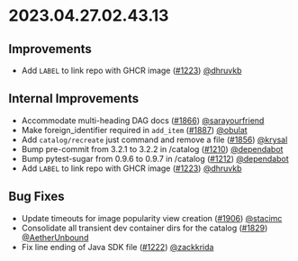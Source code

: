 # 2023.04.27.02.43.13

## Improvements

- Add `LABEL` to link repo with GHCR image
  ([#1223](https://github.com/WordPress/openverse/pull/1223))
  [@dhruvkb](https://github.com/dhruvkb)

## Internal Improvements

- Accommodate multi-heading DAG docs
  ([#1866](https://github.com/WordPress/openverse/pull/1866))
  [@sarayourfriend](https://github.com/sarayourfriend)
- Make foreign_identifier required in `add_item`
  ([#1887](https://github.com/WordPress/openverse/pull/1887))
  [@obulat](https://github.com/obulat)
- Add `catalog/recreate` just command and remove a file
  ([#1856](https://github.com/WordPress/openverse/pull/1856))
  [@krysal](https://github.com/krysal)
- Bump pre-commit from 3.2.1 to 3.2.2 in /catalog
  ([#1210](https://github.com/WordPress/openverse/pull/1210))
  [@dependabot](https://github.com/dependabot)
- Bump pytest-sugar from 0.9.6 to 0.9.7 in /catalog
  ([#1212](https://github.com/WordPress/openverse/pull/1212))
  [@dependabot](https://github.com/dependabot)
- Add `LABEL` to link repo with GHCR image
  ([#1223](https://github.com/WordPress/openverse/pull/1223))
  [@dhruvkb](https://github.com/dhruvkb)

## Bug Fixes

- Update timeouts for image popularity view creation
  ([#1906](https://github.com/WordPress/openverse/pull/1906))
  [@stacimc](https://github.com/stacimc)
- Consolidate all transient dev container dirs for the catalog
  ([#1829](https://github.com/WordPress/openverse/pull/1829))
  [@AetherUnbound](https://github.com/AetherUnbound)
- Fix line ending of Java SDK file
  ([#1222](https://github.com/WordPress/openverse/pull/1222))
  [@zackkrida](https://github.com/zackkrida)
